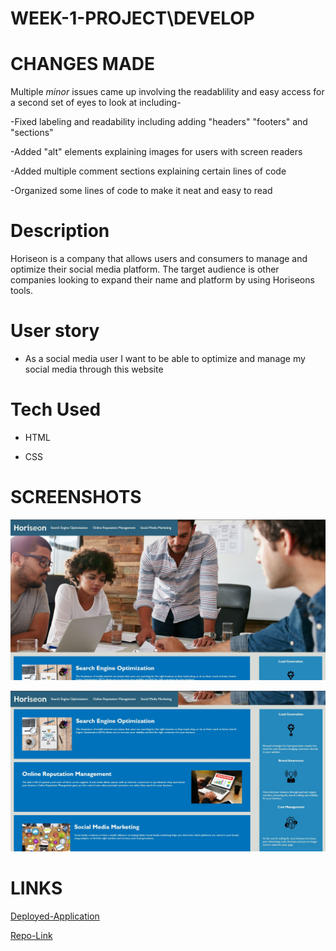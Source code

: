 # WEEK-1-PROJECT\DEVELOP

# CHANGES MADE

Multiple *minor* issues came up involving the readablility and easy access for a second set of eyes to look at including-

  -Fixed labeling and readability including adding "headers" "footers" and "sections"

  -Added "alt" elements explaining images for users with screen readers 

  -Added multiple comment sections explaining certain lines of code

  -Organized some lines of code to make it neat and easy to read

  # Description

  Horiseon is a company that allows users and consumers to manage and optimize their social media platform. The target audience is other companies looking to expand their name and platform by using Horiseons tools.

  # User story

  * As a social media user I want to be able to optimize and manage my social media through this website

# Tech Used

* HTML

* CSS


# SCREENSHOTS

![Main-Screen](assets/images/horiseon.JPG)

![Bottom-Half-Screen](assets/images/horiseon2.JPG)

# LINKS

[Deployed-Application](https://hunterbrennan1.github.io/Horiseon-Landing-Page/)

[Repo-Link](https://github.com/HunterBrennan1/Horiseon-Landing-Page)

